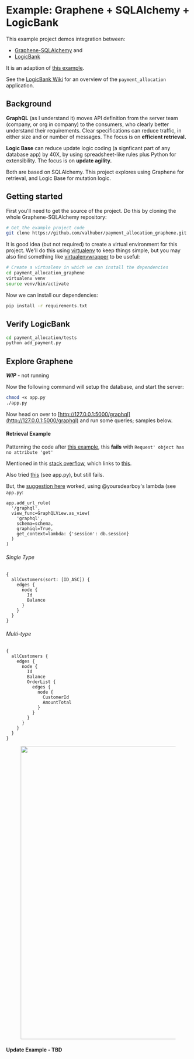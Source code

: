 Example: Graphene + SQLAlchemy + LogicBank
==========================================

This example project demos integration between:

* [Graphene-SQLAlchemy](https://github.com/graphql-python/graphene-sqlalchemy)
and 
* [LogicBank](https://github.com/valhuber/LogicBank)

It is an adaption of [this example](https://github.com/graphql-python/graphene-sqlalchemy/tree/master/examples/flask_sqlalchemy).

See the [LogicBank Wiki](https://github.com/valhuber/LogicBank/wiki/Sample-Project---Allocation) for an overview of the ```payment_allocation``` application.

Background
----------
**GraphQL** (as I understand it) moves API definition from 
the server team (company, or org in company) to the consumers,
who clearly better understand their requirements.  Clear
specifications can reduce traffic, in either size and or
number of messages.  The focus is on **efficient retrieval.**

**Logic Base** can reduce update logic coding (a signficant
part of any database app) by 40X, by using
spreadsheet-like rules plus Python for extensibility.  The
focus is on **update agility.**

Both are based on SQLAlchemy.  This project explores using
Graphene for retrieval, and Logic Base for mutation logic.

Getting started
---------------

First you'll need to get the source of the project. Do this by cloning the
whole Graphene-SQLAlchemy repository:

```bash
# Get the example project code
git clone https://github.com/valhuber/payment_allocation_graphene.git
```

It is good idea (but not required) to create a virtual environment
for this project. We'll do this using
[virtualenv](http://docs.python-guide.org/en/latest/dev/virtualenvs/)
to keep things simple,
but you may also find something like
[virtualenvwrapper](https://virtualenvwrapper.readthedocs.org/en/latest/)
to be useful:

```bash
# Create a virtualenv in which we can install the dependencies
cd payment_allocation_graphene
virtualenv venv
source venv/bin/activate
```

Now we can install our dependencies:

```bash
pip install -r requirements.txt
```

Verify LogicBank
----------------

```bash
cd payment_allocation/tests
python add_payment.py
```

Explore Graphene
----------------
***WIP*** - not running

Now the following command will setup the database, and start the server:

```bash
chmod +x app.py
./app.py
```


Now head on over to
[http://127.0.0.1:5000/graphql](http://127.0.0.1:5000/graphql)
and run some queries; samples below.

#### Retrieval Example

Patterning the code after [this example](https://github.com/graphql-python/graphene-sqlalchemy/tree/master/examples/flask_sqlalchemy),
this **fails** with ```Request' object has no attribute 'get'```

Mentioned in this [stack overflow](https://github.com/graphql-python/graphene-sqlalchemy/issues/130),
which links to [this](https://github.com/graphql-python/graphene-sqlalchemy/issues/286).

Also tried [this](https://github.com/graphql-python/graphene-sqlalchemy/issues/30)
(see app.py), but still fails.

But, the [suggestion here](https://github.com/graphql-python/graphene-sqlalchemy/issues/30)
worked, using @yoursdearboy's lambda (see ```app.py```:

```
app.add_url_rule(
  '/graphql',
  view_func=GraphQLView.as_view(
    'graphql',
    schema=schema,
    graphiql=True,
    get_context=lambda: {'session': db.session}
  )
)
``` 
###### Single Type
```
{
  allCustomers(sort: [ID_ASC]) {
    edges {
      node {
        Id
        Balance
      }
    }
  }
}
```
###### Multi-type
```
{
  allCustomers {
    edges {
      node {
        Id
        Balance
        OrderList {
          edges {
            node {
              CustomerId
              AmountTotal
            }
          }
        }
      }
    }
  }
}
```

<figure><img src="images/multi-type.png" width="800"></figure>


#### Update Example - TBD